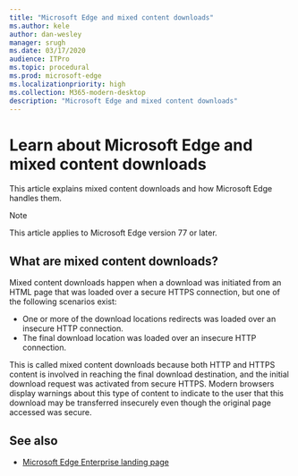 ```yaml
---
title: "Microsoft Edge and mixed content downloads"
ms.author: kele
author: dan-wesley
manager: srugh
ms.date: 03/17/2020
audience: ITPro
ms.topic: procedural
ms.prod: microsoft-edge
ms.localizationpriority: high
ms.collection: M365-modern-desktop
description: "Microsoft Edge and mixed content downloads"
---
```


# Learn about Microsoft Edge and mixed content downloads

This article explains mixed content downloads and how Microsoft Edge handles them.

>[!NOTE]
>This article applies to Microsoft Edge version 77 or later.

## What are mixed content downloads?

Mixed content downloads happen when a download was initiated from an HTML page that was loaded over a secure HTTPS connection, but one of the following scenarios exist:

- One or more of the download locations redirects was loaded over an insecure HTTP connection.
- The final download location was loaded over an insecure HTTP connection.

This is called mixed content downloads because both HTTP and HTTPS content is involved in reaching the final download destination, and the initial download request was activated from secure HTTPS. Modern browsers display warnings about this type of content to indicate to the user that this download may be transferred insecurely even though the original page accessed was secure.

## See also

- [Microsoft Edge Enterprise landing page](https://aka.ms/EdgeEnterprise)